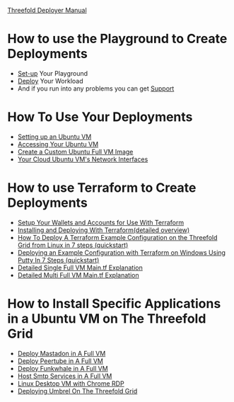 [Threefold Deployer Manual](README.md)

# How to use the Playground to Create Deployments 
- [Set-up](/playground/setupthreefoldconnect.md) Your Playground 
- [Deploy](/playground/deploy.md) Your Workload 
- And if you run into any problems you can get [Support](/playground/support.md)

# How To Use Your Deployments
- [Setting up an Ubuntu VM](/playground/setupubuntu.md)
- [Accessing Your Ubuntu VM](/playground/accessubuntu.md)
- [Create a Custom Ubuntu Full VM Image](/flist/createfullvmflist.md)
- [Your Cloud Ubuntu VM's Network Interfaces](/playground/ubuntunet.md)

# How to use Terraform to Create Deployments 
- [Setup Your Wallets and Accounts for Use With Terraform](/terraform/setuptfcterraform.md)
- [Installing and Deploying With Terraform(detailed overview)](/terraform/gettingstarted.md)
- [How To Deploy A Terraform Example Configuration on the Threefold Grid from Linux in 7 steps (quickstart)](/terraform/7stepslinux.md)
- [Deploying an Example Configuration with Terraform on Windows Using Putty In 7 Steps (quickstart)](/terraform/7stepswindows.md)
- [Detailed Single Full VM Main.tf Explanation](/terraform/singlevmmaintf.md)
- [Detailed Multi Full VM Main.tf Explanation](/terraform/multivmmaintf.md)


# How to Install Specific Applications in a Ubuntu VM on The Threefold Grid 
- [Deploy Mastadon in A Full VM](/applicationhowto/manualmastodon.md)
- [Deploy Peertube in A Full VM](/applicationhowto/manualpeertube.md)
- [Deploy Funkwhale in A Full VM](/applicationhowto/manualfunkwhale.md)
- [Host Smtp Services in A Full VM](/applicationhowto/manualiredmail.md)
- [Linux Desktop VM with Chrome RDP](/applicationhowto/desktopchromerdp.md)
- [Deploying Umbrel On The Threefold Grid](/applicationhowto/umbrel.md)